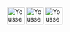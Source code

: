 <a>
  <img align="left" alt="Youssef Logo" height="40px" src="https://i.imgur.com/z9ej7aW.png" />
</a>

<a href="https://www.linkedin.com/in/youssef-muhamad-6bb940159/">
  <img align="left" alt="Youssef LinkedIn" height="40px" src="https://i.imgur.com/SiLaOQb.png" />
</a>

<a href="https://t.me/youssef_md">
  <img align="left" alt="Youssef Telegram" height="40px" src="https://i.imgur.com/bBW2nBp.png" />
</a>
